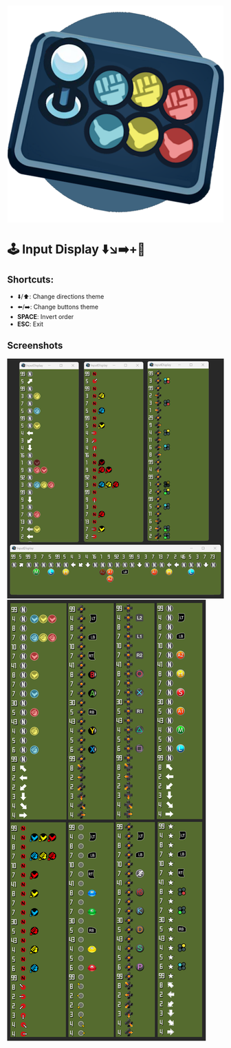 ﻿
![](assets/logo.png)

# 🕹️ Input Display ⬇️↘️➡️+👊

## Shortcuts:

- ⬇️/⬆️: Change directions theme
- ⬅️/➡️: Change buttons theme
- ️**SPACE**: Invert order
- ️**ESC**: Exit


## Screenshots

![](assets/img/print.png)
![](assets/img/themes.png)
